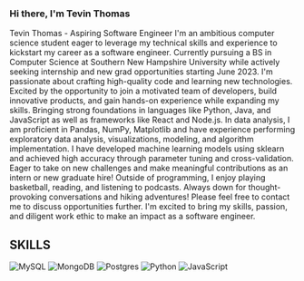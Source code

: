 ### Hi there, I'm Tevin Thomas

<!--
**SlickTheCreator/SlickTheCreator** is a ✨ _special_ ✨ repository because its `README.md` (this file) appears on your GitHub profile.

Here are some ideas to get you started:

- 🔭 I’m currently working on ...
- 🌱 I’m currently learning ...
- 👯 I’m looking to collaborate on ...
- 🤔 I’m looking for help with ...
- 💬 Ask me about ...
- 📫 How to reach me: ...
- 😄 Pronouns: ...
- ⚡ Fun fact: ...
-->

 Tevin Thomas - Aspiring Software Engineer
I'm an ambitious computer science student eager to leverage my technical skills and experience to kickstart my career as a software engineer. Currently pursuing a BS in Computer Science at Southern New Hampshire University while actively seeking internship and new grad opportunities starting June 2023.
I'm passionate about crafting high-quality code and learning new technologies. Excited by the opportunity to join a motivated team of developers, build innovative products, and gain hands-on experience while expanding my skills. Bringing strong foundations in languages like Python, Java, and JavaScript as well as frameworks like React and Node.js. In data analysis, I am proficient in Pandas, NumPy, Matplotlib and have experience performing exploratory data analysis, visualizations, modeling, and algorithm implementation. I have developed machine learning models using sklearn and achieved high accuracy through parameter tuning and cross-validation.
Eager to take on new challenges and make meaningful contributions as an intern or new graduate hire! Outside of programming, I enjoy playing basketball, reading, and listening to podcasts. Always down for thought-provoking conversations and hiking adventures!
Please feel free to contact me to discuss opportunities further. I'm excited to bring my skills, passion, and diligent work ethic to make an impact as a software engineer.

## SKILLS

![MySQL](https://img.shields.io/badge/mysql-%2300f.svg?style=for-the-badge&logo=mysql&logoColor=white)
![MongoDB](https://img.shields.io/badge/MongoDB-%234ea94b.svg?style=for-the-badge&logo=mongodb&logoColor=white)
![Postgres](https://img.shields.io/badge/postgres-%23316192.svg?style=for-the-badge&logo=postgresql&logoColor=white)
![Python](https://img.shields.io/badge/python-3670A0?style=for-the-badge&logo=python&logoColor=ffdd54)
![JavaScript](https://img.shields.io/badge/javascript-%23323330.svg?style=for-the-badge&logo=javascript&logoColor=%23F7DF1E)


